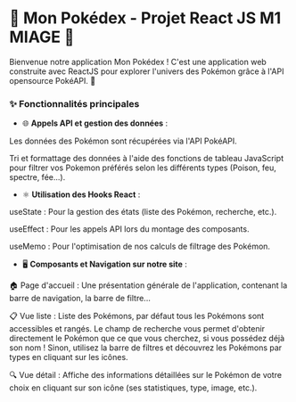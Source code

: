 
# 🌸 Mon Pokédex - Projet React JS M1 MIAGE 🌸
Bienvenue notre application Mon Pokédex ! C'est une application web construite avec ReactJS pour explorer l'univers des Pokémon grâce à l'API opensource PokéAPI. 🌟

### ✨ Fonctionnalités principales
- 🌐 **Appels API et gestion des données** : 

Les données des Pokémon sont récupérées via l'API PokéAPI.

Tri et formattage des données à l'aide des fonctions de tableau JavaScript pour filtrer vos Pokemon préférés selon les différents types (Poison, feu, spectre, fée...).

- ⚛️ **Utilisation des Hooks React** : 

useState : Pour la gestion des états (liste des Pokémon, recherche, etc.).


useEffect : Pour les appels API lors du montage des composants.


useMemo : Pour l'optimisation de nos calculs de filtrage des Pokémon.

- 🖥️ **Composants et Navigation sur notre site** : 

🏠 Page d'accueil : Une présentation générale de l'application, contenant la barre de navigation, la barre de filtre...

📋 Vue liste : Liste des Pokémons, par défaut tous les Pokémons sont accessibles et rangés. Le champ de recherche vous permet d'obtenir directement le Pokémon que ce que vous cherchez, si vous possédez déjà son nom ! Sinon, utilisez la barre de filtres et découvrez les Pokémons par types en cliquant sur les icônes. 

🔍 Vue détail : Affiche des informations détaillées sur le Pokémon de votre choix en cliquant sur son icône (ses statistiques, type, image, etc.).

